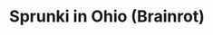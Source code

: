 ---
slug: sprunki-in-ohio-brainrot-2283
title: Sprunki in Ohio (Brainrot)
description: "Sprunki in Ohio (Brainrot) is an exciting online game. Play for free directly in your browser!"
icon: /images/popular_mods/Sprunki in Ohio (Brainrot).png
url: https://wowtbc.net/sprunkin/sprunki-brainroot/index.html
previewImage: /images/popular_mods/Sprunki in Ohio (Brainrot).png
type: popular mods

# SEO配置
seo:
  title: "Sprunki in Ohio (Brainrot) - Play Free Online Game | Fun Browser Games"
  description: "Sprunki in Ohio (Brainrot) - Play this fun online game for free in your browser. No download required!"
  ogImage: "/images/popular_mods/Sprunki in Ohio (Brainrot).png"
  keywords: "sprunki-in-ohio-brainrot-2283, online game, browser game, free game, popular mods game, play online"

videoUrls:
  - https://www.youtube.com/embed/example1
  - https://www.youtube.com/embed/example2

whyPlay:
  title: "Why Play Sprunki in Ohio (Brainrot)?"
  items:
    - "Immersive Gameplay: Sprunki in Ohio (Brainrot) offers an engaging and immersive gaming experience that will keep you entertained for hours"
    - "Challenging Levels: Test your skills with increasingly difficult challenges and obstacles"
    - "Beautiful Graphics: Enjoy stunning visuals and smooth animations that bring the game world to life"
    - "Regular Updates: New content and features are added regularly to keep the game fresh and exciting"
    - "Free to Play: Experience all the fun without spending a penny"
    - "Community Features: Connect with other players, share strategies, and compete for high scores"
    - "Cross-Platform: Play on any device with a web browser, no downloads required"

features:
  title: "Key Features of Sprunki in Ohio (Brainrot)"
  image: "/images/popular_mods/Sprunki in Ohio (Brainrot).png"
  items:
    - "Intuitive Controls: Easy to learn controls make Sprunki in Ohio (Brainrot) accessible for players of all skill levels"
    - "Multiple Game Modes: Enjoy various gameplay options that provide different challenges and experiences"
    - "Character Customization: Personalize your gaming experience with unique characters and items"
    - "Achievement System: Complete special tasks to earn rewards and recognition"
    - "Leaderboards: Compete with players worldwide and see who can achieve the highest scores"

characteristics:
  title: "Game Characteristics"
  image: "/images/popular_mods/Sprunki in Ohio (Brainrot).png"
  items:
    - "Genre: Popular mods game with elements of strategy and skill"
    - "Difficulty: Suitable for both casual gamers and those seeking a challenge"
    - "Play Time: Quick sessions or extended gameplay, depending on your preference"
    - "Art Style: Vibrant and engaging visuals that enhance the gaming experience"
    - "Sound Design: Immersive audio that complements the gameplay perfectly"

info: "Sprunki in Ohio (Brainrot) is an exciting online game that offers players a unique and engaging gaming experience. With its intuitive controls, stunning visuals, and challenging gameplay, Sprunki in Ohio (Brainrot) provides hours of entertainment for players of all ages and skill levels. Whether you're looking for a quick gaming session during a break or an extended play session, Sprunki in Ohio (Brainrot) delivers an immersive experience that will keep you coming back for more. The game features multiple levels of increasing difficulty, ensuring that players are constantly challenged as they progress. With regular updates adding new content and features, Sprunki in Ohio (Brainrot) remains fresh and exciting, providing endless entertainment options for its growing community of players."

howToPlayIntro: "Welcome to Sprunki in Ohio (Brainrot)! This guide will walk you through the basics and help you master the game. Whether you're a beginner or looking to improve your skills, these tips and instructions will enhance your gaming experience."

howToPlaySteps:
  - title: "Getting Started"
    description: "Begin your Sprunki in Ohio (Brainrot) adventure by familiarizing yourself with the controls. Use your keyboard or mouse to navigate through the game interface. The tutorial will guide you through the basic mechanics and help you understand the objectives."
  - title: "Understanding the Objectives"
    description: "In Sprunki in Ohio (Brainrot), your main goal is to progress through levels by completing specific objectives. Each level presents unique challenges that require different strategies and approaches."
  - title: "Mastering the Controls"
    description: "Practice using the controls to improve your precision and reaction time. Sprunki in Ohio (Brainrot) requires quick reflexes and strategic thinking to overcome obstacles and defeat opponents."
  - title: "Utilizing Power-ups"
    description: "Collect power-ups throughout the game to enhance your abilities and overcome difficult challenges. Each power-up offers unique advantages that can be crucial for success."
  - title: "Developing Strategies"
    description: "As you progress in Sprunki in Ohio (Brainrot), develop effective strategies for different scenarios. Analyze patterns, anticipate challenges, and adapt your approach to maximize your performance."

faq:
  title: "Frequently Asked Questions about Sprunki in Ohio (Brainrot)"
  items:
    - question: "Is Sprunki in Ohio (Brainrot) free to play?"
      answer: "Yes, Sprunki in Ohio (Brainrot) is completely free to play directly in your web browser. No downloads or purchases are required to enjoy the full game experience."
    - question: "Can I play Sprunki in Ohio (Brainrot) on mobile devices?"
      answer: "Yes, Sprunki in Ohio (Brainrot) is optimized for both desktop and mobile play. You can enjoy the game on any device with a web browser and internet connection."
    - question: "Are there any in-game purchases?"
      answer: "While Sprunki in Ohio (Brainrot) is free to play, there may be optional in-game purchases available for cosmetic items or additional features that don't affect core gameplay."
    - question: "How often is Sprunki in Ohio (Brainrot) updated?"
      answer: "The developers regularly update Sprunki in Ohio (Brainrot) with new content, features, and improvements based on player feedback and game performance."
    - question: "Can I play Sprunki in Ohio (Brainrot) offline?"
      answer: "Currently, Sprunki in Ohio (Brainrot) requires an internet connection to play as it's a browser-based online game."
    - question: "Is Sprunki in Ohio (Brainrot) suitable for children?"
      answer: "Yes, Sprunki in Ohio (Brainrot) is designed to be family-friendly and suitable for players of all ages."
    - question: "How do I report bugs or issues?"
      answer: "If you encounter any problems while playing Sprunki in Ohio (Brainrot), you can report them through the game's support page or contact the developers directly through their website."
    - question: "Still Have Questions?"
      answer: "If you have additional questions about Sprunki in Ohio (Brainrot) that aren't covered in this FAQ, please visit our support center or contact our customer service team for assistance."
---